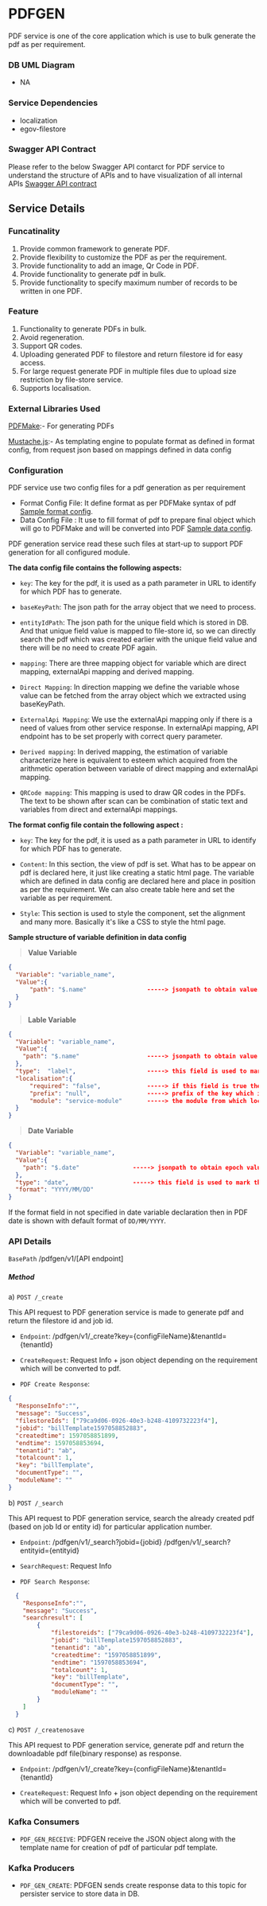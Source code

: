 # PDFGEN

PDF service is one of the core application which is use to bulk generate the pdf as per requirement.

### DB UML Diagram

- NA

### Service Dependencies
- localization
- egov-filestore

### Swagger API Contract
Please refer to the  below Swagger API contarct for PDF service to understand the structure of APIs and to have visualization of all internal APIs [Swagger API contract](https://app.swaggerhub.com/apis/eGovernment/pdf-service_ap_is/1.1.0)


## Service Details

### Funcatinality
1. Provide common framework to generate PDF.
2. Provide flexibility to customize the PDF as per the requirement.
3. Provide functionality to add an image, Qr Code in PDF.
4. Provide functionality to generate pdf in bulk.
5. Provide functionality to specify maximum number of records to be written in one PDF.

### Feature
1. Functionality to generate PDFs in bulk.
2. Avoid regeneration.
3. Support QR codes.
4. Uploading generated PDF to filestore and return filestore id for easy access.
5. For large request generate PDF in multiple files due to upload size restriction by file-store service.
6. Supports localisation.

### External Libraries Used
[PDFMake](https://github.com/bpampuch/pdfmake ):- For generating PDFs

[Mustache.js](https://github.com/janl/mustache.js/ ):- As templating engine to populate format as defined in format config, from request json based on mappings defined in data config

### Configuration
PDF service use two config files for a pdf generation as per requirement
- Format Config File: It define format as per PDFMake syntax of pdf [Sample format config](https://raw.githubusercontent.com/egovernments/configs/master/pdfgen/format-config/tl-receipt.json).
- Data Config File : It use to fill format of pdf to prepare final object which will go to PDFMake and will be converted into PDF [Sample data config](https://raw.githubusercontent.com/egovernments/configs/master/pdfgen/data-config/tl-receipt.json).

PDF generation service read these such files at start-up to support PDF generation for all configured module.

**The data config file  contains the following aspects:**

- `key`:  The key for the pdf, it is used as a path parameter in URL to identify for which PDF has to generate.

- `baseKeyPath`: The json path for the array object that we need to process. 

- `entityIdPath`: The json path for the unique field which is stored in DB. And that unique field value is mapped to file-store id, so we can directly search the pdf which was created earlier with the unique field value and there will be no need to create PDF again.

- `mapping`: There are three mapping object for variable which are direct mapping, externalApi mapping and derived mapping.

- `Direct Mapping`: In direction mapping we define the variable whose value can be fetched from the array object which we extracted using baseKeyPath.

- `ExternalApi Mapping`: We use the externalApi mapping only if there is a need of values from other service response. In externalApi mapping, API endpoint has to be set properly with correct query parameter.

- `Derived mapping`: In derived mapping, the estimation of variable characterize here is equivalent to esteem which acquired from the arithmetic operation between variable of direct mapping and externalApi mapping.

- `QRCode mapping`: This mapping is used to draw QR codes in the PDFs. The text to be shown after scan can be combination of static text and variables from direct and externalApi mappings. 

**The format config file contain the following aspect :**

- `key`: The key for the pdf, it is used as a path parameter in URL to identify for which PDF has to  generate.

- `Content`: In this section, the view of pdf is set. What has to be appear on pdf is declared here, it  just like creating a static html page. The variable which are defined in data config are declared here and place in position as per the requirement. We can also create table here and set the variable as per requirement. 

- `Style`: This section is used to style the component, set the alignment and many more. Basically it's like a CSS to style the html page.

**Sample structure of variable definition in data config**

>**Value Variable**
```json
{
  "Variable": "variable_name",
  "Value":{
      "path": "$.name"                 -----> jsonpath to obtain value.
  }
}
```

>**Lable Variable**
```json
{
  "Variable": "variable_name",
  "Value":{
    "path": "$.name"                   -----> jsonpath to obtain value or key to obtain value from localisation.
  },
  "type":  "label",                    -----> this field is used to mark this variable as label.       
  "localisation":{
      "required": "false",             -----> if this field is true then  localisation is used for this variable and viceversa.
      "prefix": "null",                -----> prefix of the key which is declared in path field.
      "module": "service-module"       -----> the module from which localisation entry is fetched
  }
}
```
>**Date Variable**
```json
{
  "Variable": "variable_name",
  "Value":{
    "path": "$.date"               -----> jsonpath to obtain epoch value of date
  },
  "type": "date",                  -----> this field is used to mark this variable as date.       
  "format": "YYYY/MM/DD"
}
```
If the format field in not specified in date variable declaration then in PDF date is shown with default format of `DD/MM/YYYY`.
### API Details

`BasePath` /pdfgen/v1/[API endpoint]

##### Method
a) `POST /_create` 

This API request to PDF generation service is made to generate pdf and return the filestore id and job id.

- `Endpoint`: /pdfgen/v1/_create?key={configFileName}&tenantId={tenantId}

- `CreateRequest`:  Request Info + json object depending on the requirement which will be converted to pdf. 

- `PDF Create Response`:
```json
{
  "ResponseInfo":"",
  "message": "Success",
  "filestoreIds": ["79ca9d06-0926-40e3-b248-4109732223f4"],
  "jobid": "billTemplate1597058852883",
  "createdtime": 1597058851899,
  "endtime": 1597058853694,
  "tenantid": "ab",
  "totalcount": 1,
  "key": "billTemplate",
  "documentType": "",
  "moduleName": ""
}
```


b) `POST /_search`

This API request to PDF generation service, search the already created pdf (based on job Id or entity id) for particular application number. 

- `Endpoint`: /pdfgen/v1/_search?jobid={jobid}
              /pdfgen/v1/_search?entityid={entityid}

- `SearchRequest`:  Request Info

- `PDF Search Response`:
```json
  {
    "ResponseInfo":"",
    "message": "Success",
    "searchresult": [
        {
            "filestoreids": ["79ca9d06-0926-40e3-b248-4109732223f4"],
            "jobid": "billTemplate1597058852883",
            "tenantid": "ab",
            "createdtime": "1597058851899",
            "endtime": "1597058853694",
            "totalcount": 1,
            "key": "billTemplate",
            "documentType": "",
            "moduleName": ""
        }
    ]
  }
```

c) `POST /_createnosave` 

This API request to PDF generation service, generate pdf and return the downloadable pdf file(binary response) as response.

- `Endpoint`: /pdfgen/v1/_create?key={configFileName}&tenantId={tenantId}

- `CreateRequest`:  Request Info + json object depending on the requirement which will be converted to pdf. 

### Kafka Consumers

- ```PDF_GEN_RECEIVE```: PDFGEN receive the JSON object along with the template name for creation of pdf of particular pdf template.

### Kafka Producers

- ```PDF_GEN_CREATE```: PDFGEN sends create response data to this topic for persister service to store data in DB.